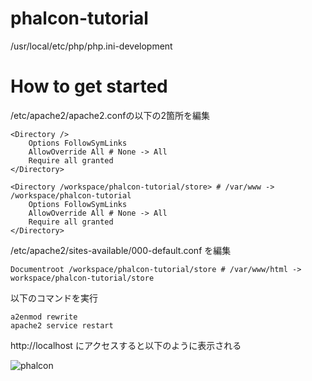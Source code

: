 # phalcon-tutorial
/usr/local/etc/php/php.ini-development

# How to get started
/etc/apache2/apache2.confの以下の2箇所を編集

```
<Directory />
    Options FollowSymLinks
    AllowOverride All # None -> All
    Require all granted
</Directory>
```

```
<Directory /workspace/phalcon-tutorial/store> # /var/www -> /workspace/phalcon-tutorial
    Options FollowSymLinks
    AllowOverride All # None -> All
    Require all granted
</Directory>
```

/etc/apache2/sites-available/000-default.conf を編集

```
Documentroot /workspace/phalcon-tutorial/store # /var/www/html -> workspace/phalcon-tutorial/store
```

以下のコマンドを実行

```
a2enmod rewrite
apache2 service restart
```

http://localhost にアクセスすると以下のように表示される

![phalcon](https://user-images.githubusercontent.com/43720583/90316256-f72a8b80-df5b-11ea-89a7-64f8f93ff7a6.png)
